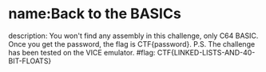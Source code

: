 # name:Back to the BASICs
description: You won't find any assembly in this challenge, only C64 BASIC. Once you get the password, the flag is CTF{password}. P.S. The challenge has been tested on the VICE emulator.
#flag: CTF{LINKED-LISTS-AND-40-BIT-FLOATS}